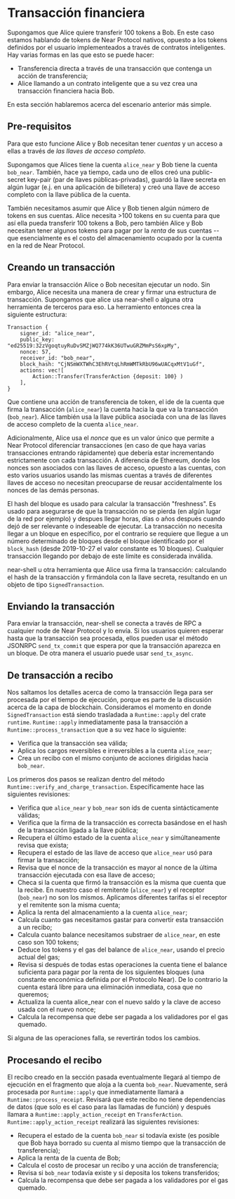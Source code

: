 # Transacción financiera

Supongamos que Alice quiere transferir 100 tokens a Bob.
En este caso estamos hablando de tokens de Near Protocol nativos, opuesto a los tokens definidos por el usuario implementeados a través de contratos inteligentes.
Hay varias formas en las que esto se puede hacer:

- Transferencia directa a través de una transacción que contenga un acción de transferencia;
- Alice llamando a un contrato inteligente que a su vez crea una transacción financiera hacia Bob.

En esta sección hablaremos acerca del escenario anterior más simple.

## Pre-requisitos

Para que esto funcione Alice y Bob necesitan tener _cuentas_ y un acceso a ellas a través de
_las llaves de acceso completo_.

Supongamos que Alices tiene la cuenta `alice_near` y Bob tiene la cuenta `bob_near`. También, hace ya tiempo,
cada uno de ellos creó una public-secret key-pair (par de llaves públicas-privadas), guardó la llave secreta en algún lugar (e.j. en una aplicación de billetera)
y creó una llave de acceso completo con la llave pública de la cuenta.

También necesitamos asumir que Alice y Bob tienen algún número de tokens en sus cuentas. Alice necesita >100 tokens en su cuenta
para que así ella pueda transferir 100 tokens a Bob, pero también Alice y Bob necesitan tener algunos tokens para pagar por la _renta_ de sus cuentas --
que esencialmente es el costo del almacenamiento ocupado por la cuenta en la red de Near Protocol.

## Creando un transacción

Para enviar la transacción Alice o Bob necesitan ejecutar un nodo.
Sin embargo, Alice necesita una manera de crear y firmar una estructura de transacción.
Supongamos que alice usa near-shell o alguna otra herramienta de terceros para eso.
La herramiento entonces crea la siguiente estructura:

```
Transaction {
    signer_id: "alice_near",
    public_key: "ed25519:32zVgoqtuyRuDvSMZjWQ774kK36UTwuGRZMmPsS6xpMy",
    nonce: 57,
    receiver_id: "bob_near",
    block_hash: "CjNSmWXTWhC3EhRVtqLhRmWMTkRbU96wUACqxMtV1uGf",
    actions: vec![
        Action::Transfer(TransferAction {deposit: 100} )
    ],
}
```

Que contiene una acción de transferencia de token, el ide de la cuenta que firma la transacción (`alice_near`)
la cuenta hacia la que va la transacción (`bob_near`). Alice también usa la llave pública
asociada con una de las llaves de acceso completo de la cuenta `alice_near`.

Adicionalmente, Alice usa el _nonce_ que es un valor único que permite a Near Protocol diferenciar transacciones (en caso de que haya varias transacciones entrando rápidamente) 
que debería estar incrementando estrictamente con cada transacción. A diferencia de Ethereum, donde los nonces son asociados con las llaves de acceso, opuesto a
las cuentas, con esto varios usuarios usando las mismas cuentas a través de diferentes llaves de acceso no necesitan preocuparse de reusar accidentalmente
los nonces de las demás personas.

El hash del bloque es usado para calcular la transacción "freshness". Es usado para asegurarse de que la transacción no
se pierda (en algún lugar de la red por ejemplo) y despues llegar horas, días o años después cuando dejó de ser relevante
o indeseable de ejecutar. La transacción no necesita llegar a un bloque en específico, por el contrario se requiere que llegue
a un número determinado de bloques desde el bloque identificado por el `block_hash` (desde 2019-10-27 el valor constante es 10 bloques).
Cualquier transacción llegando por debajo de este límite es considerada inválida.

near-shell u otra herramienta que Alice usa firma la transacción: calculando el hash de la transacción y firmándola
con la llave secreta, resultando en un objeto de tipo `SignedTransaction`.

## Enviando la transacción

Para enviar la transacción, near-shell se conecta a través de RPC a cualquier node de Near Protocol y lo envía.
Si los usuarios quieren esperar hasta que la transacción sea procesada, ellos pueden usar el método JSONRPC `send_tx_commit` que espera por
que la transacción aparezca en un bloque. De otra manera el usuario puede usar `send_tx_async`.

## De transacción a recibo

Nos saltamos los detalles acerca de como la transacción llega para ser procesada por el tiempo de ejecución, porque es parte de la discusión acerca de la capa de blockchain.
Consideramos el momento en donde `SignedTransaction` está siendo trasladada a `Runtime::apply` del crate `runtime`.
`Runtime::apply` inmediatamente pasa la transacción a `Runtime::process_transaction`
que a su vez hace lo siguiente:

- Verifica que la transacción sea válida;
- Aplica los cargos reversibles e irreversibles a la cuenta `alice_near`;
- Crea un recibo con el mismo conjunto de acciones dirigidas hacia `bob_near`.

Los primeros dos pasos se realizan dentro del método `Runtime::verify_and_charge_transaction`.
Específicamente hace las siguientes revisiones:

- Verifica que `alice_near` y `bob_near` son ids de cuenta sintácticamente válidas;
- Verifica que la firma de la transacción es correcta basándose en el hash de la transacción ligada a la llave pública;
- Recupera el último estado de la cuenta `alice_near` y simúltaneamente revisa que exista;
- Recupera el estado de las llave de acceso que `alice_near` usó para firmar la transacción;
- Revisa que el nonce de la transacción es mayor al nonce de la última transacción ejecutada con esa llave de acceso;
- Checa si la cuenta que firmó la transacción es la misma que cuenta que la recibe. En nuestro caso el remitente (`alice_near`) y el receptor
(`bob_near`) no son los mismos. Aplicamos diferentes tarifas si el receptor y el remitente son la misma cuenta;
- Aplica la renta del almacenamiento a la cuenta `alice_near`;
- Calcula cuanto gas necesitamos gastar para convertir esta transacción a un recibo;
- Calcula cuanto balance necesitamos substraer de `alice_near`, en este caso son 100 tokens;
- Deduce los tokens y el gas del balance de `alice_near`, usando el precio actual del gas;
- Revisa si después de todas estas operaciones la cuenta tiene el balance suficienta para pagar por la renta de los siguientes bloques
  (una constante enconómica definida por el Protocolo Near). De lo contrario la cuenta estará libre para una eliminación inmediata, cosa que no queremos;
- Actualiza la cuenta alice_near con el nuevo saldo y la clave de acceso usada con el nuevo nonce;
- Calcula la recompensa que debe ser pagada a los validadores por el gas quemado.

Si alguna de las operaciones falla, se revertirán todos los cambios.

## Procesando el recibo

El recibo creado en la sección pasada eventualmente llegará al tiempo de ejecución en el fragmento que aloja a la cuenta `bob_near`.
Nuevamente, será procesada por `Runtime::apply` que inmediatamente llamará a `Runtime::process_receipt`.
Revisará que este recibo no tiene dependencias de datos (que solo es el caso para las llamadas de función) y después llamara a `Runtime::apply_action_receipt` en `TransferAction`.
`Runtime::apply_action_receipt` realizará las siguientes revisiones:

- Recupera el estado de la cuenta `bob_near` si todavía existe (es posible que Bob haya borrado su cuenta al mismo tiempo que la transacción de transferencia);
- Aplica la renta de la cuenta de Bob;
- Calcula el costo de procesar un recibo y una acción de transferencia;
- Revisa si `bob_near` todavía existe y si deposita los tokens transferidos; 
- Calcula la recompensa que debe ser pagada a los validadores por el gas quemado.
